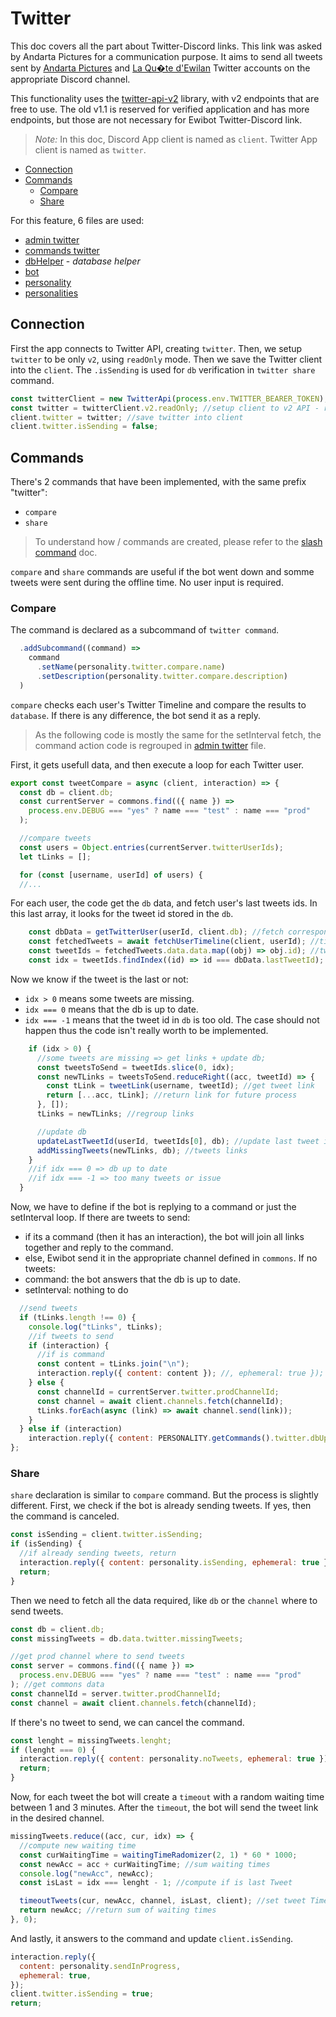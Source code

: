 # Twitter

This doc covers all the part about Twitter-Discord links. This link was asked by Andarta Pictures for
a communication purpose. It aims to send all tweets sent by 
[Andarta Pictures](https://twitter.com/andartapictures) and
[La Qu�te d'Ewilan](https://twitter.com/laquetedewilan) Twitter accounts on the appropriate Discord
channel. 

This functionality uses the [twitter-api-v2](https://github.com/PLhery/node-twitter-api-v2) library, 
with v2 endpoints that are free to use. The old v1.1 is reserved for verified application and has 
more endpoints, but those are not necessary for Ewibot Twitter-Discord link.

> *Note:* In this doc, Discord App client is named as `client`. Twitter App client is named as 
> `twitter`.

- [Connection](#connection)
- [Commands](#commands)
    - [Compare](#compare)
    - [Share](#share)

For this feature, 6 files are used: 
- [admin twitter](../src/admin/twitter.js)
- [commands twitter](../src/commands/twitter.js)
- [dbHelper](../src/helpers/dbHelper.js) - *database helper*
- [bot](../src/bot.js)
- [personality](../src/personality.js)
- [personalities](../static/personalities.json)

## Connection

First the app connects to Twitter API, creating `twitter`. Then, we setup `twitter` to 
be only `v2`, using `readOnly` mode. Then we save the Twitter client into the `client`.
The `.isSending` is used for `db` verification in `twitter share` command.

```javascript
const twitterClient = new TwitterApi(process.env.TWITTER_BEARER_TOKEN); //login app
const twitter = twitterClient.v2.readOnly; //setup client to v2 API - read only mode
client.twitter = twitter; //save twitter into client
client.twitter.isSending = false;
```

## Commands

There's 2 commands that have been implemented, with the same prefix "twitter":
- `compare`
- `share`

> To understand how / commands are created, please refer to the [slash command](./commands/slashCommands.md) doc.

`compare` and `share` commands are useful if the bot went down and somme tweets were sent during
the offline time. No user input is required. 

### Compare

The command is declared as a subcommand of `twitter command`.

```javascript
  .addSubcommand((command) =>
    command
      .setName(personality.twitter.compare.name)
      .setDescription(personality.twitter.compare.description)
  ) 
```

`compare` checks each user's Twitter Timeline and compare the results to `database`. If there is
any difference, the bot send it as a reply.

> As the following code is mostly the same for the setInterval fetch, the command action code 
> is regrouped in [admin twitter](../src/admin/twitter.js) file.

First, it gets usefull data, and then execute a loop for each Twitter user.

```javascript
export const tweetCompare = async (client, interaction) => {
  const db = client.db;
  const currentServer = commons.find(({ name }) =>
    process.env.DEBUG === "yes" ? name === "test" : name === "prod"
  );

  //compare tweets
  const users = Object.entries(currentServer.twitterUserIds);
  let tLinks = [];

  for (const [username, userId] of users) {
  //...
```

 For each user, the code get the `db` data, and fetch user's last tweets ids. In this last array, 
 it looks for the tweet id stored in the `db`.

```javascript
    const dbData = getTwitterUser(userId, client.db); //fetch corresponding data in db
    const fetchedTweets = await fetchUserTimeline(client, userId); //timeline
    const tweetIds = fetchedTweets.data.data.map((obj) => obj.id); //tweet ids
    const idx = tweetIds.findIndex((id) => id === dbData.lastTweetId); //find tweet
```

Now we know if the tweet is the last or not: 
- `idx > 0` means some tweets are missing.
- `idx === 0` means that the db is up to date.
- `idx === -1` means that the tweet id in `db` is too old. The case should not happen thus
the code isn't really worth to be implemented.

```javascript
    if (idx > 0) {
      //some tweets are missing => get links + update db;
      const tweetsToSend = tweetIds.slice(0, idx);
      const newTLinks = tweetsToSend.reduceRight((acc, tweetId) => {
        const tLink = tweetLink(username, tweetId); //get tweet link
        return [...acc, tLink]; //return link for future process
      }, []);
      tLinks = newTLinks; //regroup links

      //update db
      updateLastTweetId(userId, tweetIds[0], db); //update last tweet id
      addMissingTweets(newTLinks, db); //tweets links
    }
    //if idx === 0 => db up to date
    //if idx === -1 => too many tweets or issue
  }
```

Now, we have to define if the bot is replying to a command or just the setInterval loop.
If there are tweets to send: 
- if its a command (then it has an interaction), the bot will join all links together and reply to the command. 
- else, Ewibot send it in the appropriate channel defined in `commons`.
If no tweets:
- command: the bot answers that the db is up to date.
- setInterval: nothing to do

```javascript
  //send tweets
  if (tLinks.length !== 0) {
    console.log("tLinks", tLinks);
    //if tweets to send
    if (interaction) {
      //if is command
      const content = tLinks.join("\n");
      interaction.reply({ content: content }); //, ephemeral: true });
    } else {
      const channelId = currentServer.twitter.prodChannelId;
      const channel = await client.channels.fetch(channelId);
      tLinks.forEach(async (link) => await channel.send(link));
    }
  } else if (interaction)
    interaction.reply({ content: PERSONALITY.getCommands().twitter.dbUpToDate, ephemeral: true });
};
```

### Share

`share` declaration is similar to `compare` command. But the process is slightly different. 
First, we check if the bot is already sending tweets. If yes, then the command is canceled.

```javascript
const isSending = client.twitter.isSending;
if (isSending) {
  //if already sending tweets, return
  interaction.reply({ content: personality.isSending, ephemeral: true });
  return;
}
```

Then we need to fetch all the data required, like `db` or the `channel` where to send tweets.

```javascript
const db = client.db;
const missingTweets = db.data.twitter.missingTweets;

//get prod channel where to send tweets
const server = commons.find(({ name }) =>
  process.env.DEBUG === "yes" ? name === "test" : name === "prod"
); //get commons data
const channelId = server.twitter.prodChannelId;
const channel = await client.channels.fetch(channelId);
```

If there's no tweet to send, we can cancel the command.

```javascript
const lenght = missingTweets.lenght;
if (lenght === 0) {
  interaction.reply({ content: personality.noTweets, ephemeral: true });
  return;
}
```

Now, for each tweet the bot will create a `timeout` with a random waiting time between 1 and 3
minutes. After the `timeout`, the bot will send the tweet link in the desired channel.

```javascript
missingTweets.reduce((acc, cur, idx) => {
  //compute new waiting time
  const curWaitingTime = waitingTimeRadomizer(2, 1) * 60 * 1000;
  const newAcc = acc + curWaitingTime; //sum waiting times
  console.log("newAcc", newAcc);
  const isLast = idx === lenght - 1; //compute if is last Tweet

  timeoutTweets(cur, newAcc, channel, isLast, client); //set tweet Timeout before send
  return newAcc; //return sum of waiting times
}, 0);
```

And lastly, it answers to the command and update `client.isSending`.

```javascript
interaction.reply({
  content: personality.sendInProgress,
  ephemeral: true,
});
client.twitter.isSending = true;
return;
```
